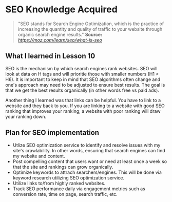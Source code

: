 # SEO Knowledge Acquired

>"SEO stands for Search Engine Optimization, which is the practice of
>increasing the quantity and quality of traffic to your website through
>organic search engine results."
>__Source:__ _https://moz.com/learn/seo/what-is-seo_

## What I learned in Lesson 10

SEO is the mechanism by which search engines rank websites. SEO will look at data on H tags and will prioritie those with smaller numbers (H1 > H6). It is important to keep in mind that SEO algorithms often change and one's approach may need to be adjusted to ensure best results. The goal is that we get the best results organically (in other words free vs paid ads).

Another thing I learned was that links can be helpful. You have to link to a website and they back to you. If you are linking to a website with good SEO ranking that improves your ranking; a website with poor ranking will draw your ranking down.

## Plan for SEO implementation

- Utlize SEO optimization service to identify and resolve issues with my site's crawlability. In other words, ensuring that search engines can find my website and content.
- Post compelling content that users want or need at least once a week so that the site and rankings can grow organically.
- Optimize keywords to attrach searchers/engines. This will be done via keyword research utilizing SEO optimization service.
- Utilize links to/from highly ranked websites.
- Track SEO performance daily via engagement metrics such as conversion rate, time on page, search traffic, etc.
